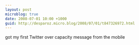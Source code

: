 ```yaml
---
layout: post
microblog: true
date: 2008-07-01 10:00 +1000
guid: http://desparoz.micro.blog/2008/07/01/t847326972.html
---
```

got my first Twitter over capacity message from the mobile
